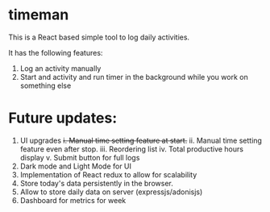 # timeman

This is a React based simple tool to log daily activities. 

It has the following features:
1. Log an activity manually
2. Start and activity and run timer in the background while you work on something else

# Future updates:
1. UI upgrades
    ~~i. Manual time setting feature at start.~~
     ii. Manual time setting feature even after stop.
    iii. Reordering list
     iv. Total productive hours display
      v. Submit button for full logs
2. Dark mode and Light Mode for UI
3. Implementation of React redux to allow for scalability
4. Store today's data persistently in the browser.
5. Allow to store daily data on server (expressjs/adonisjs)
6. Dashboard for metrics for week
